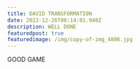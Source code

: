 ```yaml
---
title: DAVID TRANSFORMATION
date: 2022-12-26T06:14:01.948Z
description: WELL DONE
featuredpost: true
featuredimage: /img/copy-of-img_4806.jpg
---
```

G﻿OOD GAME